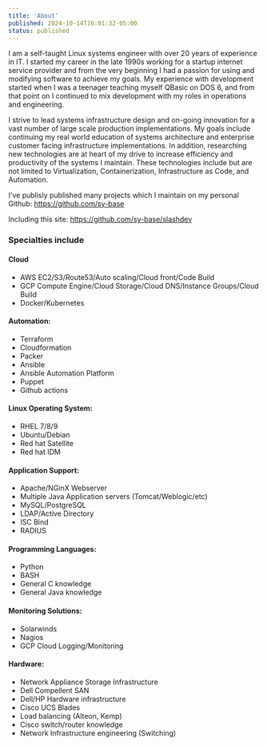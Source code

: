 ```yaml
---
title: 'About'
published: 2024-10-14T16:01:32-05:00
status: published
---
```

I am a self-taught Linux systems engineer with over 20 years of experience in IT. I started my career in the late 1990s working for a startup internet service provider and from the very beginning I had a passion for using and modifying software to achieve my goals. My experience with development started when I was a teenager teaching myself QBasic on DOS 6, and from that point on I continued to mix development with my roles in operations and engineering.

I strive to lead systems infrastructure design and on-going innovation for a vast number of large scale production implementations. My goals include continuing my real world education of systems architecture and enterprise customer facing infrastructure implementations. In addition, researching new technologies are at heart of my drive to increase efficiency and productivity of the systems I maintain. These technologies include but are not limited to Virtualization, Containerization, Infrastructure as Code, and Automation.

I've publisly published many projects which I maintain on my personal Github:
https://github.com/sy-base

Including this site: https://github.com/sy-base/slashdev


### Specialties include
#### Cloud
- AWS EC2/S3/Route53/Auto scaling/Cloud front/Code Build
- GCP Compute Engine/Cloud Storage/Cloud DNS/Instance Groups/Cloud Build
- Docker/Kubernetes

#### Automation:
  - Terraform
  - Cloudformation
  - Packer
  - Ansible
  - Ansible Automation Platform
  - Puppet
  - Github actions
#### Linux Operating System:
  - RHEL 7/8/9
  - Ubuntu/Debian
  - Red hat Satellite
  - Red hat IDM
#### Application Support:
  - Apache/NGinX Webserver
  - Multiple Java Application servers (Tomcat/Weblogic/etc)
  - MySQL/PostgreSQL
  - LDAP/Active Directory
  - ISC Bind
  - RADIUS
#### Programming Languages:
  - Python
  - BASH
  - General C knowledge
  - General Java knowledge
#### Monitoring Solutions:
  - Solarwinds
  - Nagios
  - GCP Cloud Logging/Monitoring
#### Hardware:
  - Network Appliance Storage Infrastructure
  - Dell Compellent SAN
  - Dell/HP Hardware infrastructure
  - Cisco UCS Blades
  - Load balancing (Alteon, Kemp)
  - Cisco switch/router knowledge
  - Network Infrastructure engineering (Switching)
